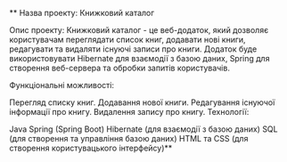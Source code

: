 ** Назва проекту: Книжковий каталог

Опис проекту: Книжковий каталог - це веб-додаток, який дозволяє користувачам переглядати список книг, додавати нові книги, редагувати та видаляти існуючі записи про книги. Додаток буде використовувати Hibernate для взаємодії з базою даних, Spring для створення веб-сервера та обробки запитів користувачів.

Функціональні можливості:

Перегляд списку книг.
Додавання нової книги.
Редагування існуючої інформації про книгу.
Видалення запису про книгу.
Технології:

Java
Spring (Spring Boot)
Hibernate (для взаємодії з базою даних)
SQL (для створення та управління базою даних)
HTML та CSS (для створення користувацького інтерфейсу)**